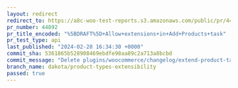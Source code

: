 ```yaml
---
layout: redirect
redirect_to: https://a8c-woo-test-reports.s3.amazonaws.com/public/pr/44892/api/index.html
pr_number: 44892
pr_title_encoded: "%5BDRAFT%5D+Allow+extensions+in+Add+Products+task"
pr_test_type: api
last_published: "2024-02-28 16:34:30 +0000"
commit_sha: 5361865b528908469ebdfe98aa89c2a713a8bcbd
commit_message: "Delete plugins/woocommerce/changelog/extend-product-task"
branch_name: dakota/product-types-extensibility
passed: true
---
```

